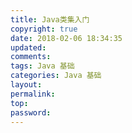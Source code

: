 ```yaml
---
title: Java类集入门
copyright: true
date: 2018-02-06 18:34:35
updated:
comments:
tags: Java 基础
categories: Java 基础
layout:
permalink:
top:
password:
---
```


